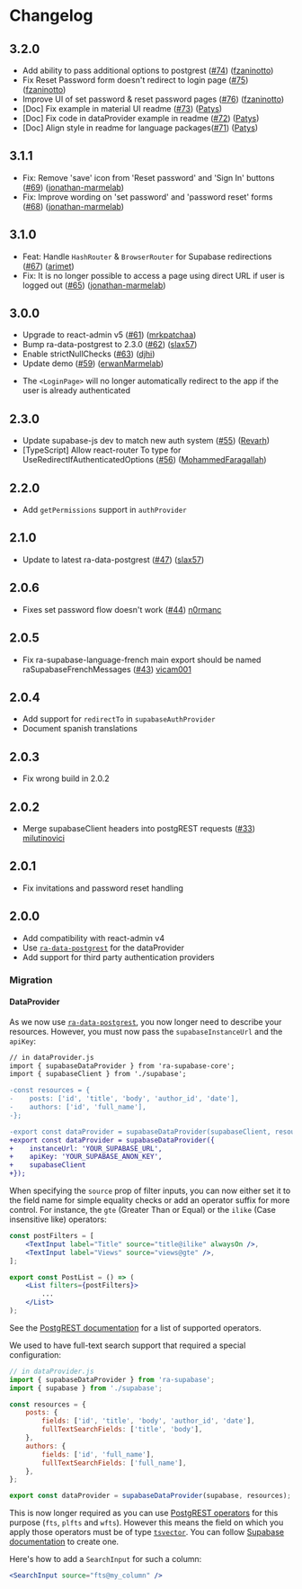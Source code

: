 # Changelog

## 3.2.0

* Add ability to pass additional options to postgrest ([#74](https://github.com/marmelab/ra-supabase/pull/74)) ([fzaninotto](https://github.com/fzaninotto))
* Fix Reset Password form doesn't redirect to login page ([#75](https://github.com/marmelab/ra-supabase/pull/75)) ([fzaninotto](https://github.com/fzaninotto))
* Improve UI of set password & reset password pages ([#76](https://github.com/marmelab/ra-supabase/pull/76)) ([fzaninotto](https://github.com/fzaninotto))
* [Doc] Fix example in material UI readme ([#73](https://github.com/marmelab/ra-supabase/pull/73)) ([Patys](https://github.com/Patys))
* [Doc] Fix code in dataProvider example in readme ([#72](https://github.com/marmelab/ra-supabase/pull/72)) ([Patys](https://github.com/Patys))
* [Doc] Align style in readme for language packages([#71](https://github.com/marmelab/ra-supabase/pull/71)) ([Patys](https://github.com/Patys))

## 3.1.1

* Fix: Remove 'save' icon from 'Reset password' and 'Sign In' buttons ([#69](https://github.com/marmelab/ra-supabase/pull/69)) ([jonathan-marmelab](https://github.com/jonathan-marmelab))
* Fix: Improve wording on 'set password' and 'password reset' forms ([#68](https://github.com/marmelab/ra-supabase/pull/68)) ([jonathan-marmelab](https://github.com/jonathan-marmelab))

## 3.1.0

* Feat: Handle `HashRouter` & `BrowserRouter` for Supabase redirections ([#67](https://github.com/marmelab/ra-supabase/pull/67)) ([arimet](https://github.com/arimet))
* Fix: It is no longer possible to access a page using direct URL if user is logged out ([#65](https://github.com/marmelab/ra-supabase/pull/65)) ([jonathan-marmelab](https://github.com/jonathan-marmelab))

## 3.0.0

* Upgrade to react-admin v5 ([#61](https://github.com/marmelab/ra-supabase/pull/61)) ([mrkpatchaa](https://github.com/mrkpatchaa))
* Bump ra-data-postgrest to 2.3.0 ([#62](https://github.com/marmelab/ra-supabase/pull/62)) ([slax57](https://github.com/slax57))
* Enable strictNullChecks ([#63](https://github.com/marmelab/ra-supabase/pull/63)) ([djhi](https://github.com/djhi))
* Update demo ([#59](https://github.com/marmelab/ra-supabase/pull/59)) ([erwanMarmelab](https://github.com/erwanMarmelab))

- The `<LoginPage>` will no longer automatically redirect to the app if the user is already authenticated

## 2.3.0

* Update supabase-js dev to match new auth system ([#55](https://github.com/marmelab/ra-supabase/pull/55)) ([Revarh](https://github.com/Revarh))
* [TypeScript] Allow react-router To type for UseRedirectIfAuthenticatedOptions ([#56](https://github.com/marmelab/ra-supabase/pull/56)) ([MohammedFaragallah](https://github.com/MohammedFaragallah))

## 2.2.0

- Add `getPermissions` support in `authProvider`

## 2.1.0

* Update to latest ra-data-postgrest ([#47](https://github.com/marmelab/ra-supabase/pull/47)) ([slax57](https://github.com/slax57))

## 2.0.6

- Fixes set password flow doesn't work ([#44](https://github.com/marmelab/ra-supabase/pull/44)) [n0rmanc](https://github.com/n0rmanc)

## 2.0.5

- Fix ra-supabase-language-french main export should be named raSupabaseFrenchMessages ([#43](https://github.com/marmelab/ra-supabase/pull/43)) [vicam001](https://github.com/vicam001)

## 2.0.4

- Add support for `redirectTo` in `supabaseAuthProvider`
- Document spanish translations

## 2.0.3

- Fix wrong build in 2.0.2

## 2.0.2

- Merge supabaseClient headers into postgREST requests ([#33](https://github.com/marmelab/ra-supabase/pull/33)) [milutinovici](https://github.com/milutinovici)

## 2.0.1

- Fix invitations and password reset handling

## 2.0.0

- Add compatibility with react-admin v4
- Use [`ra-data-postgrest`](https://github.com/raphiniert-com/ra-data-postgrest/tree/v2.0.0-alpha.0) for the dataProvider
- Add support for third party authentication providers

### Migration

#### DataProvider

As we now use [`ra-data-postgrest`](https://github.com/raphiniert-com/ra-data-postgrest/tree/v2.0.0-alpha.0), you now longer need to describe your resources. However, you must now pass the `supabaseInstanceUrl` and the `apiKey`:

```diff
// in dataProvider.js
import { supabaseDataProvider } from 'ra-supabase-core';
import { supabaseClient } from './supabase';

-const resources = {
-    posts: ['id', 'title', 'body', 'author_id', 'date'],
-    authors: ['id', 'full_name'],
-};

-export const dataProvider = supabaseDataProvider(supabaseClient, resources);
+export const dataProvider = supabaseDataProvider({
+    instanceUrl: 'YOUR_SUPABASE_URL',
+    apiKey: 'YOUR_SUPABASE_ANON_KEY',
+    supabaseClient
+});
```

When specifying the `source` prop of filter inputs, you can now either set it to the field name for simple equality checks or add an operator suffix for more control. For instance, the `gte` (Greater Than or Equal) or the `ilike` (Case insensitive like) operators:

```jsx
const postFilters = [
    <TextInput label="Title" source="title@ilike" alwaysOn />,
    <TextInput label="Views" source="views@gte" />,
];

export const PostList = () => (
    <List filters={postFilters}>
        ...
    </List>
);
```

See the [PostgREST documentation](https://postgrest.org/en/stable/api.html#operators) for a list of supported operators.

We used to have full-text search support that required a special configuration:

```jsx
// in dataProvider.js
import { supabaseDataProvider } from 'ra-supabase';
import { supabase } from './supabase';

const resources = {
    posts: {
        fields: ['id', 'title', 'body', 'author_id', 'date'],
        fullTextSearchFields: ['title', 'body'],
    },
    authors: {
        fields: ['id', 'full_name'],
        fullTextSearchFields: ['full_name'],
    },
};

export const dataProvider = supabaseDataProvider(supabase, resources);
```

This is now longer required as you can use [PostgREST operators](https://postgrest.org/en/stable/api.html#full-text-search) for this purpose (`fts`, `plfts` and `wfts`). However this means the field on which you apply those operators must be of type [`tsvector`](https://www.postgresql.org/docs/current/datatype-textsearch.html#DATATYPE-TSQUERY). You can follow [Supabase documentation](https://supabase.com/docs/guides/database/full-text-search#creating-indexes) to create one.

Here's how to add a `SearchInput` for such a column:

```jsx
<SearchInput source="fts@my_column" />
```
